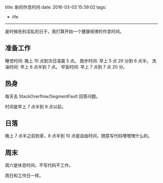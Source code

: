 title: 新的作息时间
date: 2016-03-03 15:39:02
tags:
  - life
---
是时候告别淫乱的日子，我打算开始一个健康规律的作息时间。

## 准备工作

睡觉时间: 晚上 10 点到次日凌晨 5 点。
跑步时间: 早上 5 点 20 分到 6 点半。
洗澡时间: 早上 6 点半到 7 点。
早饭时间: 早上 7 点到 7 点 20 分。

## 热身

每天去 StackOverflow/SegmentFault 回答问题。

时间是早上 7 点半到 9 点以前。

## 日落

晚上 7 点半之前到家，8 点半到 10 点是自由时间，随意写代码嘿嘿嘿什么的。

## 周末

周六是休息时间，不写代码不工作。

周日和工作日一样。

